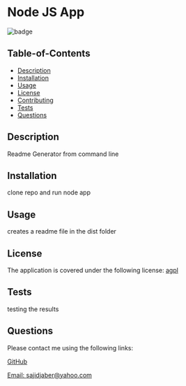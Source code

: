 # Node JS App

  ![badge](https://img.shields.io/badge/license-agpl-blue)

## Table-of-Contents

- [Description](#description)
- [Installation](#installation)
- [Usage](#usage)
- [License](#license)
- [Contributing](#contributing)
- [Tests](#tests)
- [Questions](#questions)

## Description

Readme Generator from command line

## Installation

clone repo and run node app

## Usage

creates a readme file in the dist folder

## License

  The application is covered under the following license:
  [agpl](https://choosealicense.com/licenses/agpl)

## Tests

testing the results

## Questions

Please contact me using the following links:

[GitHub](https://github.com/jaberse09)

[Email: sajidjaber@yahoo.com](mailto:sajidjaber@yahoo.com)
